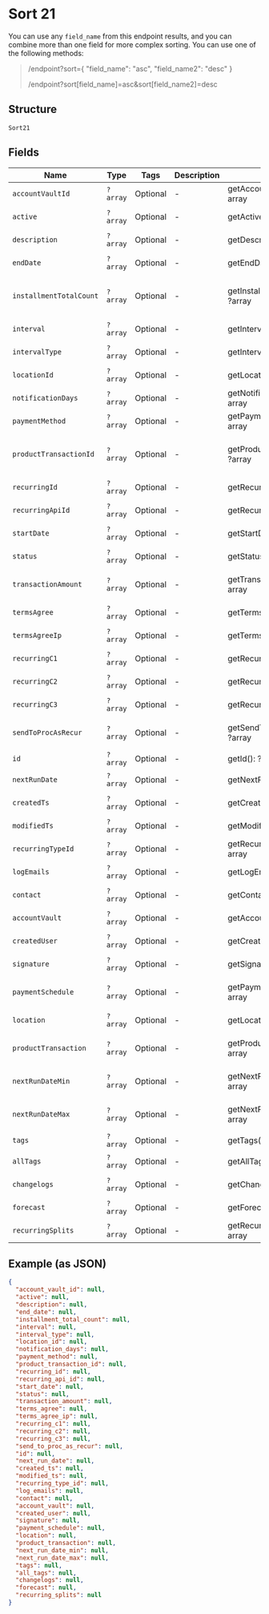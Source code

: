 
# Sort 21

You can use any `field_name` from this endpoint results, and you can combine more than one field for more complex sorting. You can use one of the following methods:

> /endpoint?sort={ "field_name": "asc", "field_name2": "desc" }
> 
> /endpoint?sort[field_name]=asc&sort[field_name2]=desc

## Structure

`Sort21`

## Fields

| Name | Type | Tags | Description | Getter | Setter |
|  --- | --- | --- | --- | --- | --- |
| `accountVaultId` | `?array` | Optional | - | getAccountVaultId(): ?array | setAccountVaultId(?array accountVaultId): void |
| `active` | `?array` | Optional | - | getActive(): ?array | setActive(?array active): void |
| `description` | `?array` | Optional | - | getDescription(): ?array | setDescription(?array description): void |
| `endDate` | `?array` | Optional | - | getEndDate(): ?array | setEndDate(?array endDate): void |
| `installmentTotalCount` | `?array` | Optional | - | getInstallmentTotalCount(): ?array | setInstallmentTotalCount(?array installmentTotalCount): void |
| `interval` | `?array` | Optional | - | getInterval(): ?array | setInterval(?array interval): void |
| `intervalType` | `?array` | Optional | - | getIntervalType(): ?array | setIntervalType(?array intervalType): void |
| `locationId` | `?array` | Optional | - | getLocationId(): ?array | setLocationId(?array locationId): void |
| `notificationDays` | `?array` | Optional | - | getNotificationDays(): ?array | setNotificationDays(?array notificationDays): void |
| `paymentMethod` | `?array` | Optional | - | getPaymentMethod(): ?array | setPaymentMethod(?array paymentMethod): void |
| `productTransactionId` | `?array` | Optional | - | getProductTransactionId(): ?array | setProductTransactionId(?array productTransactionId): void |
| `recurringId` | `?array` | Optional | - | getRecurringId(): ?array | setRecurringId(?array recurringId): void |
| `recurringApiId` | `?array` | Optional | - | getRecurringApiId(): ?array | setRecurringApiId(?array recurringApiId): void |
| `startDate` | `?array` | Optional | - | getStartDate(): ?array | setStartDate(?array startDate): void |
| `status` | `?array` | Optional | - | getStatus(): ?array | setStatus(?array status): void |
| `transactionAmount` | `?array` | Optional | - | getTransactionAmount(): ?array | setTransactionAmount(?array transactionAmount): void |
| `termsAgree` | `?array` | Optional | - | getTermsAgree(): ?array | setTermsAgree(?array termsAgree): void |
| `termsAgreeIp` | `?array` | Optional | - | getTermsAgreeIp(): ?array | setTermsAgreeIp(?array termsAgreeIp): void |
| `recurringC1` | `?array` | Optional | - | getRecurringC1(): ?array | setRecurringC1(?array recurringC1): void |
| `recurringC2` | `?array` | Optional | - | getRecurringC2(): ?array | setRecurringC2(?array recurringC2): void |
| `recurringC3` | `?array` | Optional | - | getRecurringC3(): ?array | setRecurringC3(?array recurringC3): void |
| `sendToProcAsRecur` | `?array` | Optional | - | getSendToProcAsRecur(): ?array | setSendToProcAsRecur(?array sendToProcAsRecur): void |
| `id` | `?array` | Optional | - | getId(): ?array | setId(?array id): void |
| `nextRunDate` | `?array` | Optional | - | getNextRunDate(): ?array | setNextRunDate(?array nextRunDate): void |
| `createdTs` | `?array` | Optional | - | getCreatedTs(): ?array | setCreatedTs(?array createdTs): void |
| `modifiedTs` | `?array` | Optional | - | getModifiedTs(): ?array | setModifiedTs(?array modifiedTs): void |
| `recurringTypeId` | `?array` | Optional | - | getRecurringTypeId(): ?array | setRecurringTypeId(?array recurringTypeId): void |
| `logEmails` | `?array` | Optional | - | getLogEmails(): ?array | setLogEmails(?array logEmails): void |
| `contact` | `?array` | Optional | - | getContact(): ?array | setContact(?array contact): void |
| `accountVault` | `?array` | Optional | - | getAccountVault(): ?array | setAccountVault(?array accountVault): void |
| `createdUser` | `?array` | Optional | - | getCreatedUser(): ?array | setCreatedUser(?array createdUser): void |
| `signature` | `?array` | Optional | - | getSignature(): ?array | setSignature(?array signature): void |
| `paymentSchedule` | `?array` | Optional | - | getPaymentSchedule(): ?array | setPaymentSchedule(?array paymentSchedule): void |
| `location` | `?array` | Optional | - | getLocation(): ?array | setLocation(?array location): void |
| `productTransaction` | `?array` | Optional | - | getProductTransaction(): ?array | setProductTransaction(?array productTransaction): void |
| `nextRunDateMin` | `?array` | Optional | - | getNextRunDateMin(): ?array | setNextRunDateMin(?array nextRunDateMin): void |
| `nextRunDateMax` | `?array` | Optional | - | getNextRunDateMax(): ?array | setNextRunDateMax(?array nextRunDateMax): void |
| `tags` | `?array` | Optional | - | getTags(): ?array | setTags(?array tags): void |
| `allTags` | `?array` | Optional | - | getAllTags(): ?array | setAllTags(?array allTags): void |
| `changelogs` | `?array` | Optional | - | getChangelogs(): ?array | setChangelogs(?array changelogs): void |
| `forecast` | `?array` | Optional | - | getForecast(): ?array | setForecast(?array forecast): void |
| `recurringSplits` | `?array` | Optional | - | getRecurringSplits(): ?array | setRecurringSplits(?array recurringSplits): void |

## Example (as JSON)

```json
{
  "account_vault_id": null,
  "active": null,
  "description": null,
  "end_date": null,
  "installment_total_count": null,
  "interval": null,
  "interval_type": null,
  "location_id": null,
  "notification_days": null,
  "payment_method": null,
  "product_transaction_id": null,
  "recurring_id": null,
  "recurring_api_id": null,
  "start_date": null,
  "status": null,
  "transaction_amount": null,
  "terms_agree": null,
  "terms_agree_ip": null,
  "recurring_c1": null,
  "recurring_c2": null,
  "recurring_c3": null,
  "send_to_proc_as_recur": null,
  "id": null,
  "next_run_date": null,
  "created_ts": null,
  "modified_ts": null,
  "recurring_type_id": null,
  "log_emails": null,
  "contact": null,
  "account_vault": null,
  "created_user": null,
  "signature": null,
  "payment_schedule": null,
  "location": null,
  "product_transaction": null,
  "next_run_date_min": null,
  "next_run_date_max": null,
  "tags": null,
  "all_tags": null,
  "changelogs": null,
  "forecast": null,
  "recurring_splits": null
}
```

